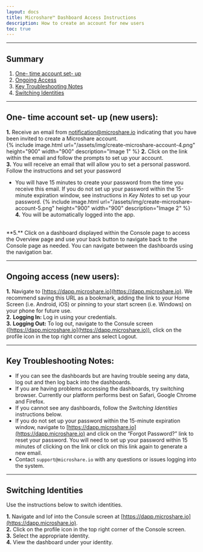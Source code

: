 ```yaml
---
layout: docs
title: Microshare™ Dashboard Access Instructions
description: How to create an account for new users
toc: true
---
```


---------------------------------------
## Summary

1. [One- time account set- up ](./#one-time-account-set-up-new-users)
2. [Ongoing Access](./#ongoing-access-new-users)
3. [Key Troubleshooting Notes](./#key-troubleshooting-notes)
4. [Switching Identities](./#switching-identities)

---------------------------------------
## One- time account set- up (new users):

**1.** Receive an email from notification@microshare.io indicating that you have been invited to create a Microshare account. 
<br>
{% include image.html url="/assets/img/create-microshare-account-4.png" height="900" width="900" description="Image 1" %}
**2.** Click on the link within the email and follow the prompts to set up your account.
<br>
**3.** You will receive an email that will allow you to set a personal password.  Follow the instructions and set your password
<br>
* You will have 15 minutes to create your password from the time you receive this email.  If you do not set up your password within the 15-minute expiration window, see instructions in <em>Key Notes</em> to set up your password.
{% include image.html url="/assets/img/create-microshare-account-5.png" height="900" width="900" description="Image 2" %}
**4.** You will be automatically logged into the app. 
<br>
**5.** Click on a dashboard displayed within the Console page to access the Overview page and use your back button to navigate back to the Console page as needed.  You can navigate between the dashboards using the navigation bar. 

---------------------------------------
## Ongoing access (new users):

**1.** Navigate to [https://dapp.microshare.io](https://dapp.microshare.io). We recommend saving this URL as a bookmark, adding the link to your Home Screen (i.e. Android, iOS) or pinning to your start screen (i.e. Windows) on your phone for future use. 
<br>
**2.** **Logging In:** Log in using your credentials. 
<br>
**3.** **Logging Out:** To log out, navigate to the Consule screen ([https://dapp.microshare.io](https://dapp.microshare.io)), click on the profile icon in the top right corner ans select Logout. 

---------------------------------------

## Key Troubleshooting Notes:

* If you can see the dashboards but are having trouble seeing any data, log out and then log back into the dashboards. 
* If you are having problems accessing the dashboards, try switching browser. Currently our platform performs best on Safari, Google Chrome and Firefox. 
* If you cannot see any dashboards, follow the <em>Switching Identities</em> instructions below.
* If you do not set up your password within the 15-minute expiration window, navigate to [https://dapp.microshare.io](https://dapp.microshare.io) and click on the “Forgot Password?” link to reset your password.  You will need to set up your password within 15 minutes of clicking on the link or click on this link again to generate a new email. 
* Contact `support@microshare.io` with any questions or issues logging into the system.

---------------------------------------

## Switching Identities

Use the instructions below to switch identities.

**1.** Navigate and lof into the Consule screen at [https://dapp.microshare.io](https://dapp.microshare.io). 
<br>
**2.** Click on the profile icon in the top right corner of the Console screen. 
<br>
**3.** Select the appropriate identity. 
<br>
**4.** View the dashboard under your identity. 



